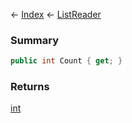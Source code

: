 ← [Index](Api-Index) ← [ListReader<T>](VRage.Collections.ListReader`1)

### Summary

```csharp
public int Count { get; }
```

### Returns

[int](https://docs.microsoft.com/en-us/dotnet/api/system.int32?view=netframework-4.6)

